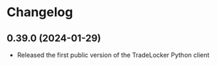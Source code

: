 # Changelog

## 0.39.0 (2024-01-29)
- Released the first public version of the TradeLocker Python client

